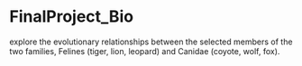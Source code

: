 # FinalProject_Bio
explore the evolutionary relationships between the selected members of the two families, Felines (tiger, lion, leopard) and Canidae (coyote, wolf, fox). 
